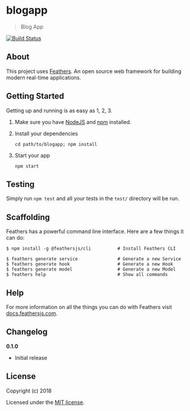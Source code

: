 # blogapp

> Blog App

[![Build Status](https://travis-ci.org/abhisekp/blogapp.svg?branch=develop)](https://travis-ci.org/abhisekp/blogapp)

## About

This project uses [Feathers](http://feathersjs.com). An open source web framework for building modern real-time applications.

## Getting Started

Getting up and running is as easy as 1, 2, 3.

1.  Make sure you have [NodeJS](https://nodejs.org/) and [npm](https://www.npmjs.com/) installed.
2.  Install your dependencies

    ```
    cd path/to/blogapp; npm install
    ```

3.  Start your app

    ```
    npm start
    ```

## Testing

Simply run `npm test` and all your tests in the `test/` directory will be run.

## Scaffolding

Feathers has a powerful command line interface. Here are a few things it can do:

```
$ npm install -g @feathersjs/cli          # Install Feathers CLI

$ feathers generate service               # Generate a new Service
$ feathers generate hook                  # Generate a new Hook
$ feathers generate model                 # Generate a new Model
$ feathers help                           # Show all commands
```

## Help

For more information on all the things you can do with Feathers visit [docs.feathersjs.com](http://docs.feathersjs.com).

## Changelog

**0.1.0**

- Initial release

## License

Copyright (c) 2018

Licensed under the [MIT license](LICENSE).

